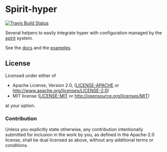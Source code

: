 # Spirit-hyper

[![Travis Build Status](https://api.travis-ci.org/vorner/spirit.png?branch=master)](https://travis-ci.org/vorner/spirit)

Several helpers to easily integrate hyper with configuration managed by the
[spirit](https://crates.io/crates/spirit) system.

See the [docs](https://docs.rs/spirit-hyper) and the
[examples](spirit-hyper/examples).

## License

Licensed under either of

 * Apache License, Version 2.0, ([LICENSE-APACHE](LICENSE-APACHE) or http://www.apache.org/licenses/LICENSE-2.0)
 * MIT license ([LICENSE-MIT](LICENSE-MIT) or http://opensource.org/licenses/MIT)

at your option.

### Contribution

Unless you explicitly state otherwise, any contribution intentionally
submitted for inclusion in the work by you, as defined in the Apache-2.0
license, shall be dual licensed as above, without any additional terms
or conditions.

